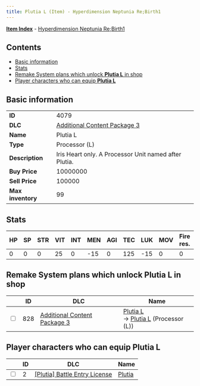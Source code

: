 ```yaml
---
title: Plutia L (Item) - Hyperdimension Neptunia Re;Birth1
---
```


[**Item Index**](/neptunia/rb1/item/index.html) - [Hyperdimension Neptunia Re;Birth1](/neptunia/rb1)

## Contents

- [Basic information](#basic-information)
- [Stats](#stats)
- [Remake System plans which unlock **Plutia L** in shop](#remake-system-plans-which-unlock-plutia-l-in-shop)
- [Player characters who can equip **Plutia L**](#player-characters-who-can-equip-plutia-l)
## Basic information

|   |   |
| -- | -- |
| **ID** | 4079 |
| **DLC** | [Additional Content Package 3](/neptunia/rb1/dlc/12-pack3.html) |
| **Name** | Plutia L |
| **Type** | Processor (L) |
| **Description** | Iris Heart only. A Processor Unit named after Plutia. |
| **Buy Price** | 10000000 |
| **Sell Price** | 100000 |
| **Max inventory** | 99 |


## Stats

| HP | SP | STR | VIT | INT | MEN | AGI | TEC | LUK | MOV | Fire res. | Ice res. | Wind res. | Lightning res. |
| -- | -- | --- | --- | --- | --- | --- | --- | --- | --- | --------- | -------- | --------- | -------------- |
| 0 | 0 | 0 | 25 | 0 | -15 | 0 | 125 | -15 | 0 | 0 | 0 | 0 | 0 |


## Remake System plans which unlock **Plutia L** in shop

|    | ID | DLC | Name |
| -- | -- | --- | ---- |
| <input type="checkbox" id="rb1-remake-12-828" class="trackbox" /> | 828 | [Additional Content Package 3](/neptunia/rb1/dlc/12-pack3.html) | [Plutia L](/neptunia/rb1/remake/12-828-plutia-l.html)<br /> → [Plutia L](/neptunia/rb1/item/12-4079-plutia-l.html) (Processor (L)) |


## Player characters who can equip **Plutia L**

|    | ID | DLC | Name |
| -- | -- | --- | ---- |
| <input type="checkbox" id="rb1-player-7-2" class="trackbox" /> | 2 | [[Plutia] Battle Entry License](/neptunia/rb1/dlc/7-plutia.html) | [Plutia](/neptunia/rb1/player/7-2-plutia.html) |
